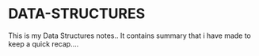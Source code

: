 # DATA-STRUCTURES
This is my Data Structures notes..
It contains summary that i have made to keep a quick recap....

